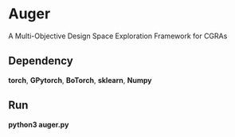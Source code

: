 # Auger
A Multi-Objective Design Space Exploration Framework for CGRAs

## Dependency
**torch**, **GPytorch**, **BoTorch**, **sklearn**, **Numpy**

## Run
**python3 auger.py**